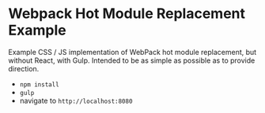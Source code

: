 Webpack Hot Module Replacement Example
======================================

Example CSS / JS implementation of WebPack hot module replacement, but without React, with Gulp.  Intended to be as simple as possible as to provide direction.

- `npm install`
- `gulp`
- navigate to `http://localhost:8080`
